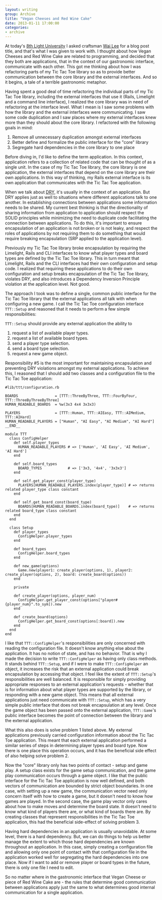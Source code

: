 ```yaml
---
layout: writing
group: Archive
title: "Vegan Cheeses and Red Wine Cake"
date: 2013-01-11 17:00:00
categories:
- archive
---
```


At today's [8th Light University](http://university.8thlight.com/) I asked craftsman [Wai Lee](http://www.8thlight.com/our-team/wai-lee-chin-feman) for a blog post title, and that's what I was given to work with. I thought about how Vegan Cheeses and Red Wine Cake are related to programming, and decided that they both are applications, that in the context of our gastronomic interface, communicate with each other. This got me thinking about how I was refactoring parts of my Tic Tac Toe library so as to provide better communication between the core library and the external interfaces. And so it begins, a tale of a terrible gastronomic metaphor.

Having spent a good deal of time refactoring the individual parts of my Tic Tac Toe library, including the external interfaces that use it (Rails, Limelight and a command line interface), I realized the core library was in need of refactoring at the interface level. What I mean is I saw some problems with how the library and the external interfaces were communicating. I saw some code duplication and I saw places where my external interfaces knew more than they should about the core library. I refactored with the following goals in mind:

1. Remove all unnecessary duplication amongst external interfaces
2. Better define and formalize the public interface for the "core" library
3. Segregate hard dependencies in the core library to one place

Before diving in, I'd like to define the term application. In this context, application refers to a collection of related code that can be thought of as a single unit. In the case of my Tic Tac Toe library, the core library is one application, the external interfaces that depend on the core library are their own applications. In this way of thinking, my Rails external interface is its own application that communicates with the Tic Tac Toe application.

When we talk about [DRY](http://en.wikipedia.org/wiki/Don't_repeat_yourself), it's usually in the context of an application. But DRY applies just as well to situations where different applications talk to one another. In establishing connections between applications some information needs to be shared. My current best thinking is that the directionality of sharing information from application to application should respect the SOLID principles while minimizing the need to duplicate code facilitating the connection between applications. To do this, it's important to ensure encapsulation of an application is not broken or is not leaky, and respect the roles of applications by not requiring them to do something that would require breaking encapsulation (SRP applied to the application level).

Previously my Tic Tac Toe library broke encapsulation by requiring the Limelight, Rails and CLI interfaces to know what player types and board types are defined by the Tic Tac Toe library. This in turn meant that Limelight, Rails and the CLI interfaces had their own configuration and setup code. I realized that requiring these applications to do their own configuration and setup breaks encapsulation of the Tic Tac Toe library, violates DRY, and also introduces a Dependency Inversion Principle violation at the application level. Not good.

The approach I took was to define a single, common public interface for the Tic Tac Toe library that the external applications all talk with when configuring a new game. I call the Tic Tac Toe configuration interface `TTT::Setup` and reasoned that it needs to perform a few simple responsibilities:

`TTT::Setup` should provide any external application the ability to
1. request a list of available player types.
2. request a list of available board types.
3. send a player type selection.
4. send a board type selection.
5. request a new game object.

Responsibility #5 is the most important for maintaining encapsulation and preventing DRY violations amongst my external applications. To achieve this, I reasoned that I should add two classes and a configuration file to the Tic Tac Toe application:

    #lib/ttt/configuration.rb

    BOARDS                 = [TTT::ThreeByThree, TTT::FourByFour, TTT::ThreeByThreeByThree]
    HUMAN_READABLE_BOARDS  = %w(3x3 4x4 3x3x3)

    PLAYERS                = [TTT::Human, TTT::AIEasy, TTT::AIMedium, TTT::AIHard]
    HUMAN_READABLE_PLAYERS = ["Human", "AI Easy", "AI Medium", "AI Hard"]
    __END__

    module TTT
      class ConfigHelper
        def self.player_types
          HUMAN_READABLE_PLAYERS # => ['Human', 'AI Easy', 'AI Medium', 'AI Hard']
        end

        def self.board_types
          BOARD_TYPES            # => ['3x3, '4x4', '3x3x3']
        end

        def self.get_player_const(player_type)
          PLAYERS[HUMAN_READABLE_PLAYERS.index(player_type)] # => returns related player_type class constant
        end

        def self.get_board_const(board_type)
          BOARDS[HUMAN_READABLE_BOARDS.index(board_type)]    # => returns related board_type class constant
        end
      end

      class Setup
        def player_types
          ConfigHelper.player_types
        end

        def board_types
          ConfigHelper.board_types
        end

        def new_game(options)
          Game.new(player1: create_player(options, 1), player2: create_player(options, 2), board: create_board(options))
        end

        private

        def create_player(options, player_num)
          ConfigHelper.get_player_const(options["player#{player_num}".to_sym]).new
        end

        def create_board(options)
          ConfigHelper.get_board_const(options[:board]).new
        end
      end
    end

I like that `TTT::ConfigHelper`'s responsibilities are only concerned with reading the configuration file. It doesn't know anything else about the application. It has no notion of state, and has no behavior. That is why I made the decision to write `TTT::ConfigHelper` as having only class methods. It stands behind `TTT::Setup`, and if I were to make `TTT::ConfigHelper` an object, it increases the risk that an external application could break encapsulation by accessing that object. I feel like the extent of `TTT::Setup`'s responsibilities are well balanced. It is responsible for simply providing appropriate responses to an external application's requests - whether that is for information about what player types are supported by the library, or responding with a new game object. This means that all external applications just need communicate with `TTT::Setup`, which has a very simple public interface that does not break encapsulation at any level. Once the game object has been passed onto the external application, `TTT::Game`'s public interface becomes the point of connection between the library and the external application.

What this also does is solve problem 1 listed above. My external applications previously carried configuration information about the Tic Tac Toe application. This meant that each external application performed a similar series of steps in determining player types and board type. Now there is one place this operation occurs, and it has the beneficial side effect of also helping solve problem 2.

Now the "core" library only has two points of contact - setup and game play. A setup class exists for the game setup communication, and the game play communication occurs through a game object. I like that the public interface for the Tic Tac Toe application is now well defined, and both vectors of communication are bounded by strict object boundaries. In one case, with setting up a new game, the communication vector need only concern itself with how to create a game, but it doesn't need to know how games are played. In the second case, the game play vector only cares about how to make moves and determine the board state. It doesn't need to know what kind of players there are, or what kind of boards there are. By creating classes that represent responsibilities in the Tic Tac Toe application, this had the beneficial side-effect of solving problem 3.

Having hard dependencies in an application is usually unavoidable. At some level, there is a hard dependency. But, we can do things to help us better manage the extent to which those hard dependencies are known throughout an application. In this case, simply creating a configuration file and allowing only one point of contact with that configuration file in the application worked well for segregating the hard dependencies into one place. Now if I want to add or remove player or board types in the future, there is only one file I need to edit.

So no matter where in the gastronomic interface that Vegan Cheese or piece of Red Wine Cake are - the rules that determine good communication between applications apply just the same to what determines good internal communication for a single application.
